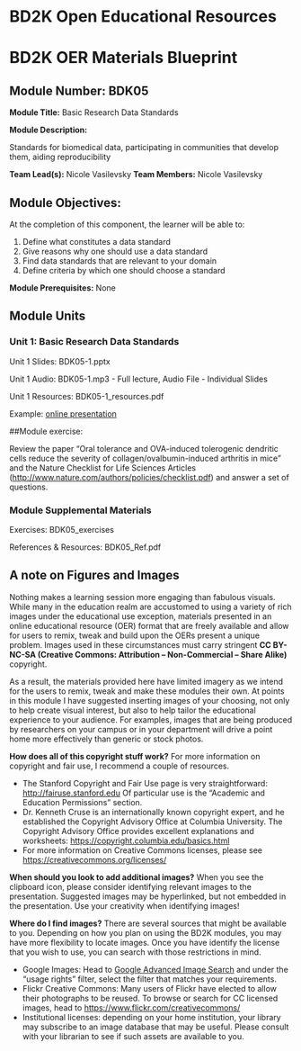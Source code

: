 # BD2K Open Educational Resources


# BD2K OER Materials Blueprint



## Module Number: BDK05

**Module Title:** Basic Research Data Standards

**Module Description:**

Standards for biomedical data, participating in communities that develop them, aiding reproducibility

**Team Lead(s):** Nicole Vasilevsky
**Team Members:** Nicole Vasilevsky

## Module Objectives:

At the completion of this component, the learner will be able to:

1. Define what constitutes a data standard
2. Give reasons why one should use a data standard
3. Find data standards that are relevant to your domain
4. Define criteria by which one should choose a standard

**Module Prerequisites:** None

## Module Units
### Unit 1: Basic Research Data Standards

Unit 1 Slides: BDK05-1.pptx

Unit 1 Audio: BDK05-1.mp3 - Full lecture, Audio File - Individual Slides

Unit 1 Resources: BDK05-1_resources.pdf

Example: [online presentation](https://dmice.ohsu.edu/bd2k/demo/BDK05-1/presentation_html5.html)

##Module exercise:

Review the paper “Oral tolerance and OVA-induced tolerogenic dendritic cells reduce the severity of collagen/ovalbumin-induced arthritis in mice” and the Nature Checklist for Life Sciences Articles (http://www.nature.com/authors/policies/checklist.pdf) and answer a set of questions.

### Module Supplemental Materials

Exercises: BDK05\_exercises

References & Resources: BDK05\_Ref.pdf

## A note on Figures and Images

Nothing makes a learning session more engaging than fabulous visuals.  While many in the education realm are accustomed to using a variety of rich images under the educational use exception, materials presented in an online educational resource (OER) format that are freely available and allow for users to remix, tweak and build upon the OERs present a unique problem.  Images used in these circumstances must carry stringent **CC BY-NC-SA (Creative Commons: Attribution – Non-Commercial – Share Alike)** copyright.

As a result, the materials provided here have limited imagery as we intend for the users to remix, tweak and make these modules their own.  At points in this module I have suggested inserting images of your choosing, not only to help create visual interest, but also to help tailor the educational experience to your audience.  For examples, images that are being produced by researchers on your campus or in your department will drive a point home more effectively than generic or stock photos.

**How does all of this copyright stuff work?**  For more information on copyright and fair use, I recommend a couple of resources.

- The Stanford Copyright and Fair Use page is very straightforward: http://fairuse.stanford.edu  Of particular use is the “Academic and Education Permissions” section.  
- Dr. Kenneth Cruse is an internationally known copyright expert, and he established the Copyright Advisory Office at Columbia University.  The Copyright Advisory Office provides excellent explanations and worksheets: https://copyright.columbia.edu/basics.html 
- For more information on Creative Commons licenses, please see https://creativecommons.org/licenses/

**When should you look to add additional images?**  When you see the clipboard icon, please consider identifying relevant images to the presentation.  Suggested images may be hyperlinked, but not embedded in the presentation.  Use your creativity when identifying images!  

**Where do I find images?** There are several sources that might be available to you.  Depending on how you plan on using the BD2K modules, you may have more flexibility to locate images.  Once you have identify the license that you wish to use, you can search with those restrictions in mind.

- Google Images:  Head to [Google Advanced Image Search](http://www.google.com/advanced_image_search) and under the “usage rights” filter, select the filter that matches your requirements.
- Flickr Creative Commons:  Many users of Flickr have elected to allow their photographs to be reused.  To browse or search for CC licensed images, head to https://www.flickr.com/creativecommons/  
- Institutional licenses: depending on your home institution, your library may subscribe to an image database that may be useful.  Please consult with your librarian to see if such assets are available to you.
